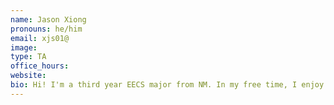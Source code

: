 ```yaml
---
name: Jason Xiong
pronouns: he/him
email: xjs01@
image:
type: TA
office_hours: 
website:
bio: Hi! I'm a third year EECS major from NM. In my free time, I enjoy cooking, running, and playing LoR. Hope you have an enjoyable CS70 experience!
---
```

